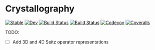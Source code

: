# Crystallography

[![Stable](https://img.shields.io/badge/docs-stable-blue.svg)](https://singularitti.github.io/Crystallography.jl/stable)
[![Dev](https://img.shields.io/badge/docs-dev-blue.svg)](https://singularitti.github.io/Crystallography.jl/dev)
[![Build Status](https://travis-ci.com/singularitti/Crystallography.jl.svg?branch=master)](https://travis-ci.com/singularitti/Crystallography.jl)
[![Build Status](https://ci.appveyor.com/api/projects/status/github/singularitti/Crystallography.jl?svg=true)](https://ci.appveyor.com/project/singularitti/Crystallography-jl)
[![Codecov](https://codecov.io/gh/singularitti/Crystallography.jl/branch/master/graph/badge.svg)](https://codecov.io/gh/singularitti/Crystallography.jl)
[![Coveralls](https://coveralls.io/repos/github/singularitti/Crystallography.jl/badge.svg?branch=master)](https://coveralls.io/github/singularitti/Crystallography.jl?branch=master)

TODO:

- [ ] Add 3D and 4D Seitz operator representations